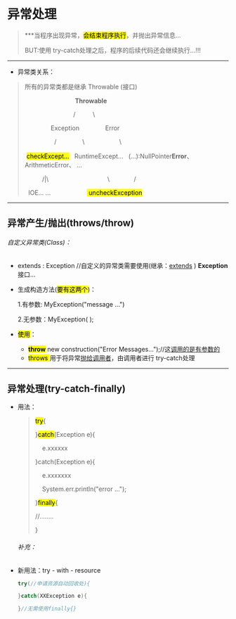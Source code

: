 # 异常处理

> ***当程序出现异常，<mark>会结束程序执行</mark>，并抛出异常信息...
> 
>    BUT:使用 try-catch处理之后，程序的后续代码还会继续执行...!!!

---

- 异常类关系：

> 所有的异常类都是继承 Throwable (接口)
> 
>                               **Throwable**
> 
>                             /                    \
> 
>                  Exception                  Error
> 
>                   /               \                        \
> 
>  <mark>checkExcept...</mark>   RuntimeExcept...    (...):NullPointer**Error**、ArithmeticError、 ...
> 
>           /|\                                  \              /
> 
>   IOE... ...                     <mark> uncheckException</mark>

---



## 异常产生/抛出(throws/throw)

###### 自定义异常类(Class)：

- extends :  Exception  //自定义的异常类需要使用(继承：<u>extends</u> ) **Exception** 接口...

- 生成构造方法(<mark>要有这两个</mark>)：
  
  1.有参数: MyException("message ...")
  
  2.无参数：MyException( );

- <mark>使用</mark>：
  
  - **<mark>throw</mark>** new construction("Error Messages...");//这<u>调用的是有参数的</u>
  - <mark>throws </mark>用于将异常<u>抛给调用者</u>，由调用者进行 try-catch处理

---

## 异常处理(try-catch-finally)

- 用法：
  
  > <mark>try</mark>{
  > 
  > }<mark>catch</mark>(Exception e){
  > 
  >     e.xxxxxx
  > 
  > }catch(Exception e){
  > 
  >     e.xxxxxxx
  > 
  >     System.err.println("error ...");
  > 
  > }<mark>finally</mark>{
  > 
  > //........
  > 
  > }
  
  ###### 补充：

- 新用法：try - with - resource
  
  ```java
  try(//申请资源自动回收处){ 
  
  }catch(XXException e){
  
  }//无需使用finally{}
  ```
